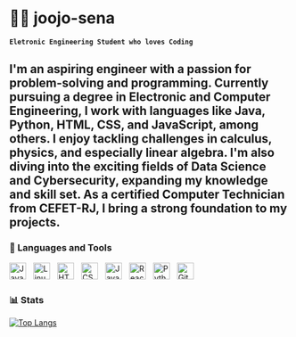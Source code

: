 # 🧑‍🎓 joojo-sena

**`Eletronic Engineering Student who loves Coding`**

I'm an aspiring engineer with a passion for problem-solving and programming. Currently pursuing a degree in Electronic and Computer Engineering, I work with languages like Java, Python, HTML, CSS, and JavaScript, among others. I enjoy tackling challenges in calculus, physics, and especially linear algebra.
I'm also diving into the exciting fields of Data Science and Cybersecurity, expanding my knowledge and skill set. As a certified Computer Technician from CEFET-RJ, I bring a strong foundation to my projects. 
---
### 🧰 Languages and Tools
<img align="left" alt="Java" width="30px" style="padding-right:10px;" src="https://cdn.jsdelivr.net/gh/devicons/devicon/icons/java/java-original.svg"/>
<img align="left" alt="Linux" width="30px" style="padding-right:10px;" src="https://cdn.jsdelivr.net/gh/devicons/devicon/icons/linux/linux-original.svg" />
<img align="left" alt="HTML" width="30px" style="padding-right:10px;" src="https://cdn.jsdelivr.net/gh/devicons/devicon/icons/html5/html5-plain.svg" />
<img align="left" alt="CSS" width="30px" style="padding-right:10px;" src="https://cdn.jsdelivr.net/gh/devicons/devicon/icons/css3/css3-plain.svg" />
<img align="left" alt="JavaScript" width="30px" style="padding-right:10px;" src="https://cdn.jsdelivr.net/gh/devicons/devicon/icons/javascript/javascript-plain.svg" />
<img align="left" alt="React" width="30px" style="padding-right:10px;" src="https://cdn.jsdelivr.net/gh/devicons/devicon/icons/react/react-original.svg" />
<img align="left" alt="Python" width="30px" style="padding-right:10px;" src="https://cdn.jsdelivr.net/gh/devicons/devicon/icons/python/python-plain.svg" />
<img align="left" alt="GitHub" width="30px" style="padding-right:10px;" src="https://cdn.jsdelivr.net/gh/devicons/devicon/icons/github/github-original.svg" />
<br />

#

### 📊 Stats

[![Top Langs](https://github-readme-stats.vercel.app/api/top-langs/?username=joojo-sena)](https://github.com/anuraghazra/github-readme-stats)
<!-- ![GitHub Streak](https://streak-stats.demolab.com?user=Joojo-Sena&theme=gruvbox&border_radius=4.5) -->
#
